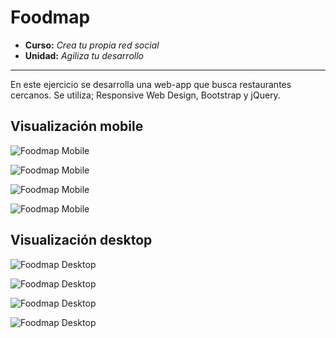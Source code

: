 # Foodmap

* **Curso:** _Crea tu propia red social_
* **Unidad:** _Agiliza tu desarrollo_

***

En este ejercicio se desarrolla una web-app que busca restaurantes cercanos. Se utiliza; Responsive Web Design, Bootstrap y jQuery.

## Visualización mobile 
![Foodmap Mobile](assets/images/mobile1.png)

![Foodmap Mobile](assets/images/mobile2.png)

![Foodmap Mobile](assets/images/mobile3.png)

![Foodmap Mobile](assets/images/mobile4.png)


## Visualización desktop

![Foodmap Desktop](assets/images/desktop1.png)

![Foodmap Desktop](assets/images/desktop2.png)

![Foodmap Desktop](assets/images/desktop3.png)

![Foodmap Desktop](assets/images/desktop4.png)

